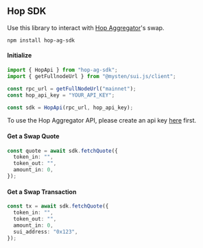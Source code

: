 ## Hop SDK

Use this library to interact with [Hop Aggregator](hop.ag)'s swap.

`npm install hop-ag-sdk`

#### Initialize

```typescript
import { HopApi } from "hop-ag-sdk";
import { getFullnodeUrl } from "@mysten/sui.js/client";

const rpc_url = getFullNodeUrl("mainnet");
const hop_api_key = "YOUR_API_KEY";

const sdk = HopApi(rpc_url, hop_api_key);
```

To use the Hop Aggregator API, please create an api key [here](https://hop.ag) first.

#### Get a Swap Quote

```typescript
const quote = await sdk.fetchQuote({
  token_in: "",
  token_out: "",
  amount_in: 0,
});
```

#### Get a Swap Transaction

```typescript
const tx = await sdk.fetchQuote({
  token_in: "",
  token_out: "",
  amount_in: 0,
  sui_address: "0x123",
});
```
